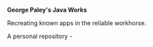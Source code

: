 **George Paley's Java Works**

Recreating known apps in the reliable workhorse.

A personal repository - 
